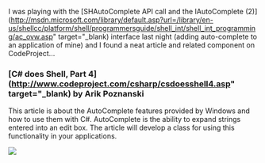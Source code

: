 I was playing with the [SHAutoComplete API call and the IAutoComplete (2)](http://msdn.microsoft.com/library/default.asp?url=/library/en-us/shellcc/platform/shell/programmersguide/shell_int/shell_int_programming/ac_ovw.asp" target="_blank) interface last night (adding auto-complete to an application of mine) and I found a neat article and related component on CodeProject...

### [C# does Shell, Part 4](http://www.codeproject.com/csharp/csdoesshell4.asp" target="_blank) by Arik Poznanski

This article is about the AutoComplete features provided by Windows and how to use them with C#. AutoComplete is the ability to expand strings entered into an edit box. The article will develop a class for using this functionality in your applications.

![](http://www.httpcode.com/Articles/autocomplete.gif)